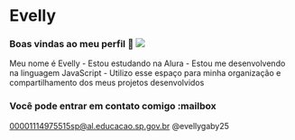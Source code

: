 # Evelly
### Boas vindas ao meu perfil 🤍 ![](link) 
Meu nome é Evelly - Estou estudando na Alura - Estou me desenvolvendo na linguagem JavaScript - Utilizo esse espaço para minha organização e compartilhamento dos meus projetos desenvolvidos 
### Você pode entrar em contato comigo :mailbox
00001114975515sp@al.educacao.sp.gov.br 
@evellygaby25
